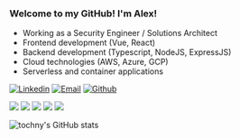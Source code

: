### Welcome to my GitHub! I'm Alex!

- Working as a Security Engineer / Solutions Architect
- Frontend development (Vue, React)
- Backend development (Typescript, NodeJS, ExpressJS)
- Cloud technologies (AWS, Azure, GCP)
- Serverless and container applications

[![Linkedin](https://img.shields.io/badge/Linkedin-0077B5?style=for-the-badge&logo=linkedin&logoColor=white)](https://www.linkedin.com/in/alexchih/)
[![Email](https://img.shields.io/badge/Email-0077B5?style=for-the-badge&logo=gmail&logoColor=white)](mailto:alex@yunn.tw)
[![Github](https://img.shields.io/github/followers/tochny?label=Follow&style=social)](https://github.com/tochny)

![](https://github-profile-summary-cards.vercel.app/api/cards/profile-details?username=tochny&theme=nord_dark)
![](https://github-profile-summary-cards.vercel.app/api/cards/repos-per-language?username=tochny&theme=nord_dark)
![](https://github-profile-summary-cards.vercel.app/api/cards/most-commit-language?username=tochny&theme=nord_dark)
![](https://github-profile-summary-cards.vercel.app/api/cards/stats?username=tochny&theme=nord_dark)
![](https://github-profile-summary-cards.vercel.app/api/cards/productive-time?username=tochny&theme=nord_dark&utcOffset=8)

![tochny's GitHub stats](https://github-readme-stats.vercel.app/api?username=tochny&show_icons=true&theme=nord)

